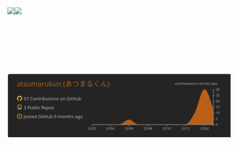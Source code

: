 <a href="https://github.com/atsumarukun">
  <img align="left" height="150px" src="https://github-readme-stats.vercel.app/api?username=atsumarukun&show_icons=true&count_private=true&theme=dracula" />
</a>
<a href="https://github.com/atsumarukun">
  <img align="left" height="150px" src="https://github-readme-stats.vercel.app/api/top-langs/?username=atsumarukun&count_private=true&theme=dracula&layout=compact" />
</a>

[![](https://raw.githubusercontent.com/atsumarukun/atsumarukun/main/profile-summary-card-output/darcula/0-profile-details.svg)](https://github.com/vn7n24fzkq/github-profile-summary-cards)
